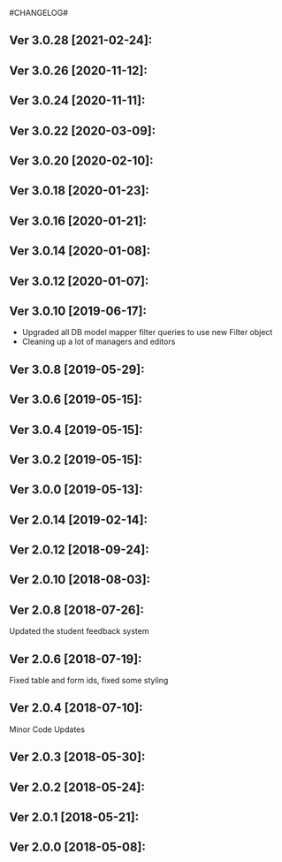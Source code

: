 #CHANGELOG#

Ver 3.0.28 [2021-02-24]:
-------------------------------


Ver 3.0.26 [2020-11-12]:
-------------------------------


Ver 3.0.24 [2020-11-11]:
-------------------------------


Ver 3.0.22 [2020-03-09]:
-------------------------------


Ver 3.0.20 [2020-02-10]:
-------------------------------


Ver 3.0.18 [2020-01-23]:
-------------------------------


Ver 3.0.16 [2020-01-21]:
-------------------------------


Ver 3.0.14 [2020-01-08]:
-------------------------------


Ver 3.0.12 [2020-01-07]:
-------------------------------


Ver 3.0.10 [2019-06-17]:
-------------------------------
  - Upgraded all DB model mapper filter queries to use new Filter object
  - Cleaning up a lot of managers and editors


Ver 3.0.8 [2019-05-29]:
-------------------------------


Ver 3.0.6 [2019-05-15]:
-------------------------------


Ver 3.0.4 [2019-05-15]:
-------------------------------


Ver 3.0.2 [2019-05-15]:
-------------------------------


Ver 3.0.0 [2019-05-13]:
-------------------------------


Ver 2.0.14 [2019-02-14]:
-------------------------------


Ver 2.0.12 [2018-09-24]:
-------------------------------


Ver 2.0.10 [2018-08-03]:
-------------------------------


Ver 2.0.8 [2018-07-26]:
-------------------------------
Updated the student feedback system


Ver 2.0.6 [2018-07-19]:
-------------------------------
Fixed table and form ids, fixed some styling


Ver 2.0.4 [2018-07-10]:
-------------------------------
Minor Code Updates


Ver 2.0.3 [2018-05-30]:
-------------------------------


Ver 2.0.2 [2018-05-24]:
-------------------------------


Ver 2.0.1 [2018-05-21]:
-------------------------------


Ver 2.0.0 [2018-05-08]:
-------------------------------


